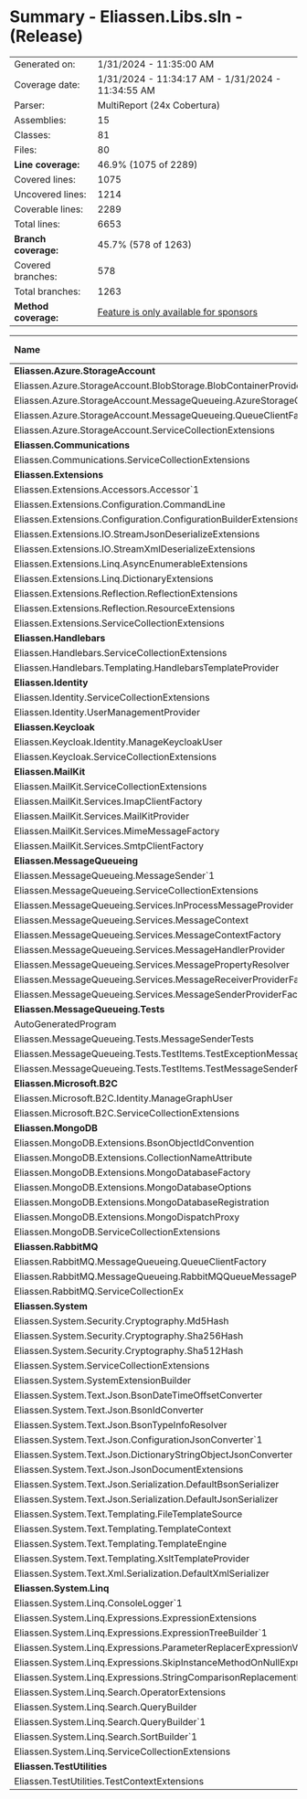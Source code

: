 # Summary - Eliassen.Libs.sln - (Release)
|||
|:---|:---|
| Generated on: | 1/31/2024 - 11:35:00 AM |
| Coverage date: | 1/31/2024 - 11:34:17 AM - 1/31/2024 - 11:34:55 AM |
| Parser: | MultiReport (24x Cobertura) |
| Assemblies: | 15 |
| Classes: | 81 |
| Files: | 80 |
| **Line coverage:** | 46.9% (1075 of 2289) |
| Covered lines: | 1075 |
| Uncovered lines: | 1214 |
| Coverable lines: | 2289 |
| Total lines: | 6653 |
| **Branch coverage:** | 45.7% (578 of 1263) |
| Covered branches: | 578 |
| Total branches: | 1263 |
| **Method coverage:** | [Feature is only available for sponsors](https://reportgenerator.io/pro) |

|**Name**|**Covered**|**Uncovered**|**Coverable**|**Total**|**Line coverage**|**Covered**|**Total**|**Branch coverage**|
|:---|---:|---:|---:|---:|---:|---:|---:|---:|
|**Eliassen.Azure.StorageAccount**|**0**|**109**|**109**|**364**|**0%**|**0**|**22**|**0%**|
|Eliassen.Azure.StorageAccount.BlobStorage.BlobContainerProvider|0|59|59|172|0%|0|4|0%|
|Eliassen.Azure.StorageAccount.MessageQueueing.AzureStorageQueueMessageProvider|0|31|31|96|0%|0|14|0%|
|Eliassen.Azure.StorageAccount.MessageQueueing.QueueClientFactory|0|7|7|28|0%|0|4|0%|
|Eliassen.Azure.StorageAccount.ServiceCollectionExtensions|0|12|12|68|0%|0|0||
|**Eliassen.Communications**|**0**|**1**|**1**|**16**|**0%**|**0**|**0**|****|
|Eliassen.Communications.ServiceCollectionExtensions|0|1|1|16|0%|0|0||
|**Eliassen.Extensions**|**124**|**103**|**227**|**818**|**54.6%**|**81**|**188**|**43%**|
|Eliassen.Extensions.Accessors.Accessor`1|3|0|3|22|100%|0|0||
|Eliassen.Extensions.Configuration.CommandLine|0|19|19|52|0%|0|24|0%|
|Eliassen.Extensions.Configuration.ConfigurationBuilderExtensions|0|8|8|42|0%|0|0||
|Eliassen.Extensions.IO.StreamJsonDeserializeExtensions|10|10|20|68|50%|4|8|50%|
|Eliassen.Extensions.IO.StreamXmlDeserializeExtensions|8|12|20|69|40%|2|8|25%|
|Eliassen.Extensions.Linq.AsyncEnumerableExtensions|0|25|25|108|0%|0|36|0%|
|Eliassen.Extensions.Linq.DictionaryExtensions|2|0|2|43|100%|0|0||
|Eliassen.Extensions.Reflection.ReflectionExtensions|83|17|100|288|83%|62|84|73.8%|
|Eliassen.Extensions.Reflection.ResourceExtensions|16|9|25|82|64%|13|22|59%|
|Eliassen.Extensions.ServiceCollectionExtensions|2|3|5|44|40%|0|6|0%|
|**Eliassen.Handlebars**|**0**|**82**|**82**|**172**|**0%**|**0**|**42**|**0%**|
|Eliassen.Handlebars.ServiceCollectionExtensions|0|3|3|29|0%|0|0||
|Eliassen.Handlebars.Templating.HandlebarsTemplateProvider|0|79|79|143|0%|0|42|0%|
|**Eliassen.Identity**|**0**|**9**|**9**|**43**|**0%**|**0**|**2**|**0%**|
|Eliassen.Identity.ServiceCollectionExtensions|0|2|2|14|0%|0|0||
|Eliassen.Identity.UserManagementProvider|0|7|7|29|0%|0|2|0%|
|**Eliassen.Keycloak**|**0**|**11**|**11**|**64**|**0%**|**0**|**0**|****|
|Eliassen.Keycloak.Identity.ManageKeycloakUser|0|7|7|28|0%|0|0||
|Eliassen.Keycloak.ServiceCollectionExtensions|0|4|4|36|0%|0|0||
|**Eliassen.MailKit**|**0**|**76**|**76**|**271**|**0%**|**0**|**30**|**0%**|
|Eliassen.MailKit.ServiceCollectionExtensions|0|7|7|41|0%|0|0||
|Eliassen.MailKit.Services.ImapClientFactory|0|8|8|41|0%|0|6|0%|
|Eliassen.MailKit.Services.MailKitProvider|0|12|12|46|0%|0|2|0%|
|Eliassen.MailKit.Services.MimeMessageFactory|0|41|41|102|0%|0|16|0%|
|Eliassen.MailKit.Services.SmtpClientFactory|0|8|8|41|0%|0|6|0%|
|**Eliassen.MessageQueueing**|**142**|**119**|**261**|**838**|**54.4%**|**37**|**112**|**33%**|
|Eliassen.MessageQueueing.MessageSender`1|55|0|55|107|100%|5|8|62.5%|
|Eliassen.MessageQueueing.ServiceCollectionExtensions|11|0|11|36|100%|0|0||
|Eliassen.MessageQueueing.Services.InProcessMessageProvider|0|25|25|88|0%|0|8|0%|
|Eliassen.MessageQueueing.Services.MessageContext|21|1|22|117|95.4%|3|4|75%|
|Eliassen.MessageQueueing.Services.MessageContextFactory|16|6|22|94|72.7%|11|22|50%|
|Eliassen.MessageQueueing.Services.MessageHandlerProvider|0|31|31|112|0%|0|20|0%|
|Eliassen.MessageQueueing.Services.MessagePropertyResolver|32|0|32|130|100%|15|26|57.6%|
|Eliassen.MessageQueueing.Services.MessageReceiverProviderFactory|0|56|56|112|0%|0|20|0%|
|Eliassen.MessageQueueing.Services.MessageSenderProviderFactory|7|0|7|42|100%|3|4|75%|
|**Eliassen.MessageQueueing.Tests**|**0**|**74**|**74**|**178**|**0%**|**0**|**4**|**0%**|
|AutoGeneratedProgram|0|1|1|4|0%|0|0||
|Eliassen.MessageQueueing.Tests.MessageSenderTests|0|66|66|137|0%|0|4|0%|
|Eliassen.MessageQueueing.Tests.TestItems.TestExceptionMessageSenderProvider|0|1|1|11|0%|0|0||
|Eliassen.MessageQueueing.Tests.TestItems.TestMessageSenderProvider|0|6|6|26|0%|0|0||
|**Eliassen.Microsoft.B2C**|**0**|**99**|**99**|**237**|**0%**|**0**|**20**|**0%**|
|Eliassen.Microsoft.B2C.Identity.ManageGraphUser|0|95|95|203|0%|0|20|0%|
|Eliassen.Microsoft.B2C.ServiceCollectionExtensions|0|4|4|34|0%|0|0||
|**Eliassen.MongoDB**|**0**|**88**|**88**|**327**|**0%**|**0**|**56**|**0%**|
|Eliassen.MongoDB.Extensions.BsonObjectIdConvention|0|13|13|42|0%|0|12|0%|
|Eliassen.MongoDB.Extensions.CollectionNameAttribute|0|3|3|21|0%|0|0||
|Eliassen.MongoDB.Extensions.MongoDatabaseFactory|0|18|18|69|0%|0|0||
|Eliassen.MongoDB.Extensions.MongoDatabaseOptions|0|5|5|28|0%|0|2|0%|
|Eliassen.MongoDB.Extensions.MongoDatabaseRegistration|0|2|2|20|0%|0|0||
|Eliassen.MongoDB.Extensions.MongoDispatchProxy|0|39|39|89|0%|0|40|0%|
|Eliassen.MongoDB.ServiceCollectionExtensions|0|8|8|58|0%|0|2|0%|
|**Eliassen.RabbitMQ**|**0**|**63**|**63**|**193**|**0%**|**0**|**14**|**0%**|
|Eliassen.RabbitMQ.MessageQueueing.QueueClientFactory|0|9|9|35|0%|0|2|0%|
|Eliassen.RabbitMQ.MessageQueueing.RabbitMQQueueMessageProvider|0|46|46|118|0%|0|12|0%|
|Eliassen.RabbitMQ.ServiceCollectionEx|0|8|8|40|0%|0|0||
|**Eliassen.System**|**138**|**266**|**404**|**1410**|**34.1%**|**45**|**215**|**20.9%**|
|Eliassen.System.Security.Cryptography.Md5Hash|1|0|1|19|100%|0|0||
|Eliassen.System.Security.Cryptography.Sha256Hash|1|0|1|19|100%|0|0||
|Eliassen.System.Security.Cryptography.Sha512Hash|1|0|1|19|100%|0|0||
|Eliassen.System.ServiceCollectionExtensions|50|6|56|147|89.2%|2|26|7.6%|
|Eliassen.System.SystemExtensionBuilder|0|1|1|12|0%|0|0||
|Eliassen.System.Text.Json.BsonDateTimeOffsetConverter|18|19|37|108|48.6%|8|40|20%|
|Eliassen.System.Text.Json.BsonIdConverter|13|1|14|56|92.8%|8|14|57.1%|
|Eliassen.System.Text.Json.BsonTypeInfoResolver|0|25|25|59|0%|0|16|0%|
|Eliassen.System.Text.Json.ConfigurationJsonConverter`1|12|2|14|54|85.7%|8|10|80%|
|Eliassen.System.Text.Json.DictionaryStringObjectJsonConverter|18|15|33|119|54.5%|12|32|37.5%|
|Eliassen.System.Text.Json.JsonDocumentExtensions|0|36|36|207|0%|0|31|0%|
|Eliassen.System.Text.Json.Serialization.DefaultBsonSerializer|0|3|3|24|0%|0|0||
|Eliassen.System.Text.Json.Serialization.DefaultJsonSerializer|24|8|32|122|75%|7|10|70%|
|Eliassen.System.Text.Templating.FileTemplateSource|0|45|45|77|0%|0|4|0%|
|Eliassen.System.Text.Templating.TemplateContext|0|7|7|67|0%|0|2|0%|
|Eliassen.System.Text.Templating.TemplateEngine|0|41|41|123|0%|0|14|0%|
|Eliassen.System.Text.Templating.XsltTemplateProvider|0|45|45|108|0%|0|16|0%|
|Eliassen.System.Text.Xml.Serialization.DefaultXmlSerializer|0|12|12|70|0%|0|0||
|**Eliassen.System.Linq**|**540**|**92**|**632**|**1707**|**85.4%**|**341**|**442**|**77.1%**|
|Eliassen.System.Linq.ConsoleLogger`1|5|3|8|28|62.5%|2|2|100%|
|Eliassen.System.Linq.Expressions.ExpressionExtensions|23|15|38|104|60.5%|16|34|47%|
|Eliassen.System.Linq.Expressions.ExpressionTreeBuilder`1|293|31|324|611|90.4%|209|246|84.9%|
|Eliassen.System.Linq.Expressions.ParameterReplacerExpressionVisitor|3|0|3|14|100%|2|2|100%|
|Eliassen.System.Linq.Expressions.SkipInstanceMethodOnNullExpressionVisitor|6|0|6|24|100%|4|4|100%|
|Eliassen.System.Linq.Expressions.StringComparisonReplacementExpressionVisitor|32|2|34|88|94.1%|17|30|56.6%|
|Eliassen.System.Linq.Search.OperatorExtensions|14|1|15|26|93.3%|7|8|87.5%|
|Eliassen.System.Linq.Search.QueryBuilder|14|19|33|326|42.4%|0|6|0%|
|Eliassen.System.Linq.Search.QueryBuilder`1|89|4|93|326|95.6%|43|62|69.3%|
|Eliassen.System.Linq.Search.SortBuilder`1|55|17|72|128|76.3%|41|48|85.4%|
|Eliassen.System.Linq.ServiceCollectionExtensions|6|0|6|32|100%|0|0||
|**Eliassen.TestUtilities**|**131**|**22**|**153**|**341**|**85.6%**|**74**|**116**|**63.7%**|
|Eliassen.TestUtilities.TestContextExtensions|131|22|153|341|85.6%|74|116|63.7%|
